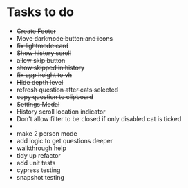 # Tasks to do

- ~~Create Footer~~
- ~~Move darkmode button and icons~~
- ~~fix lightmode card~~
- ~~Show history scroll~~
- ~~allow skip button~~
- ~~show skipped in history~~
- ~~fix app height to vh~~
- ~~Hide depth level~~
- ~~refresh question after cats selected~~
- ~~copy question to clipboard~~
- ~~Settings Modal~~
- History scroll location indicator
- Don't allow filter to be closed if only disabled cat is ticked
-
- make 2 person mode
- add logic to get questions deeper
- walkthrough help
- tidy up refactor
- add unit tests
- cypress testing
- snapshot testing
